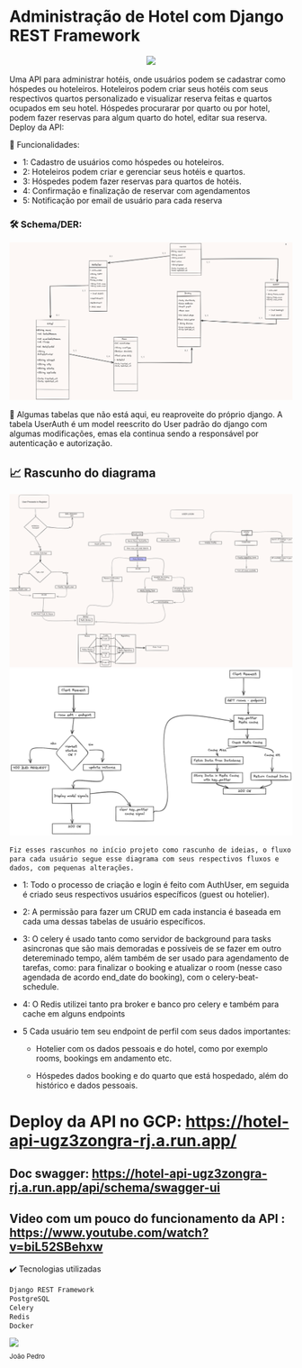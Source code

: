  # Administração de Hotel com Django REST Framework
<p align="center">
<img src="http://img.shields.io/static/v1?label=STATUS&message=Em%20Desenvolvimento&color=YELLOW&style=for-the-badge">
</p>

Uma API para administrar hotéis, onde usuários podem se cadastrar como hóspedes ou hoteleiros. Hoteleiros podem criar seus hotéis com seus respectivos quartos personalizado e visualizar reserva feitas e quartos ocupados em seu hotel. Hóspedes procurarar por quarto ou por hotel, podem fazer reservas para algum quarto do hotel, editar sua reserva.
Deploy da API:

🔨 Funcionalidades:
- 1: Cadastro de usuários como hóspedes ou hoteleiros.
- 2: Hoteleiros podem criar e gerenciar seus hotéis e quartos.
- 3: Hóspedes podem fazer reservas para quartos de hotéis.
- 4: Confirmação e finalização de reservar com agendamentos
- 5: Notificação por email de usuário para cada reserva 



### 🛠️ Schema/DER:
![DER](/api/utils/deploy/DER-ENTIDADES.png)

💬 
    Algumas tabelas que não está aqui, eu reaproveite do próprio django. A tabela UserAuth é um model reescrito do User padrão do django com algumas modificações, emas ela continua sendo a responsável por autenticação e autorização. 


## 📈 Rascunho do diagrama 
![DIAGRAMA](/api/utils/deploy/schema.png)
![DIAGRAMA](/api/utils/deploy/cachec.png)

    Fiz esses rascunhos no início projeto como rascunho de ideias, o fluxo para cada usuário segue esse diagrama com seus respectivos fluxos e dados, com pequenas alterações.

    



    

- 1: Todo o processo de criação e login é feito com AuthUser, em seguida é criado seus respectivos usuários específicos (guest ou hotelier).

- 2: A permissão para fazer um CRUD em cada instancia é baseada em cada uma dessas  tabelas de usuário específicos.

- 3: O celery é usado tanto como servidor de background para tasks asincronas  que são mais demoradas e possíveis de se fazer em outro detereminado tempo, além também de ser usado para agendamento de tarefas, como: para finalizar o booking e atualizar o room (nesse caso agendada de acordo end_date do booking), com o celery-beat-schedule.

- 4: O Redis utilizei tanto pra broker e banco pro celery e também para cache em alguns endpoints  

- 5 Cada usuário tem seu endpoint de perfil com seus dados importantes: 
    - Hotelier com os dados pessoais e do hotel, como por exemplo rooms, bookings em andamento etc.

    - Hóspedes dados booking e do quarto que está hospedado, além do histórico e dados pessoais.


# Deploy da API no GCP: https://hotel-api-ugz3zongra-rj.a.run.app/

## Doc swagger: https://hotel-api-ugz3zongra-rj.a.run.app/api/schema/swagger-ui


## Video com um pouco do funcionamento da API : https://www.youtube.com/watch?v=biL52SBehxw


    

✔️ Tecnologias utilizadas

    Django REST Framework
    PostgreSQL
    Celery
    Redis
    Docker
    

<img loading="lazy" src="https://avatars.githubusercontent.com/u/88624922?v=4" width=115><br><sub>João Pedro</sub>
